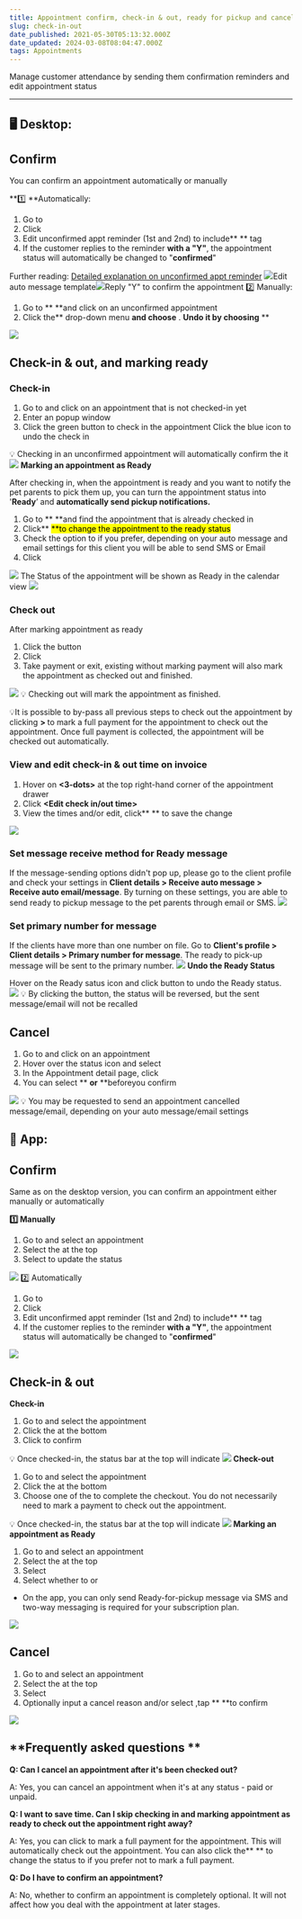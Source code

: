 ```yaml
---
title: Appointment confirm, check-in & out, ready for pickup and cancel
slug: check-in-out
date_published: 2021-05-30T05:13:32.000Z
date_updated: 2024-03-08T08:04:47.000Z
tags: Appointments
---
```


Manage customer attendance by sending them confirmation reminders and edit appointment status

---

## 🖥️ Desktop:

## Confirm

You can confirm an appointment automatically or manually

**1️⃣ **Automatically:

1. Go to **<Setting>**
2. Click **<Auto message>**
3. Edit unconfirmed appt reminder (1st and 2nd) to include** <Reply Y Confirm>** tag
4. If the customer replies to the reminder **with a "Y"**, the appointment status will automatically be changed to "**confirmed**"

Further reading: [Detailed explanation on unconfirmed appt reminder](__GHOST_URL__/appointment-reminder-1st-2nd/)
![](__GHOST_URL__/content/images/2021/09/Screenshot-17.34.33.png)Edit auto message template![](__GHOST_URL__/content/images/2021/09/Screenshot-17.33.26.png)Reply "Y" to confirm the appointment 
2️⃣ Manually:

1. Go to **<Appointment> **and click on an unconfirmed appointment
2. Click the** drop-down menu **and choose** <confirmed>. **Undo it by choosing** <unconfirmed>**

![](__GHOST_URL__/content/images/2024/03/CleanShot-2024-03-08-at-2.30.56.gif)
## Check-in & out, and marking ready

### Check-in

1. Go to **<Appointment>** and click on an appointment that is not checked-in yet
2. Enter an **<Appointment detail>** popup window
3. Click the green **<Check in>** button to check in the appointment
Click the blue **<Undo>** icon to undo the check in

💡 Checking in an unconfirmed appointment will automatically confirm the it
![](__GHOST_URL__/content/images/2024/03/CleanShot-2024-03-08-at-2.31.55.gif)
**Marking an appointment as Ready**

After checking in, when the appointment is ready and you want to notify the pet parents to pick them up, you can turn the appointment status into '**Ready**’ and **automatically send pickup notifications.**

1. Go to **<Appointment> **and find the appointment that is already checked in
2. Click** <Mark as ready> **to change the appointment to the ready status
3. Check the option to **<send ready to pickup message>** if you prefer, depending on your auto message and email settings for this client you will be able to send SMS or Email
4. Click **<Confirm>**

![](__GHOST_URL__/content/images/2024/03/CleanShot-2024-03-08-at-2.41.53.gif)
The Status of the appointment will be shown as Ready in the calendar view 
![](__GHOST_URL__/content/images/2024/03/CleanShot-2024-03-08-at-2.47.50@2x.png)
### Check out

After marking appointment as ready

1. Click the **<Check out>** button 
2. Click **<Confirm>**
3. Take payment or exit, existing without marking payment will also mark the appointment as checked out and finished. 

![](__GHOST_URL__/content/images/2024/03/CleanShot-2024-03-08-at-2.49.27.gif)
💡 Checking out will mark the appointment as finished. 

💡It is possible to by-pass all previous steps to check out the appointment by clicking **<Take payment> > <Take payment>** to mark a full payment for the appointment to check out the appointment. Once full payment is collected, the appointment will be checked out automatically. 

### View and edit check-in & out time on invoice

1. Hover on **<3-dots>** at the top right-hand corner of the appointment drawer 
2. Click **<Edit check in/out time>**
3. View the times and/or edit, click** <Confirm>** to save the change

![](__GHOST_URL__/content/images/2024/03/CleanShot-2024-03-08-at-3.04.28-1.gif)
### Set message receive method  for Ready message

If the message-sending options didn't pop up, please go to the client profile and check your settings in **Client details > Receive auto message > Receive auto email/message**. By turning on these settings, you are able to send ready to pickup message to the pet parents through email or SMS.
![](__GHOST_URL__/content/images/2023/08/CleanShot-2023-08-25-at-17.18.25.gif)
### Set primary number for message

If the clients have more than one number on file. Go to **Client's profile > Client details > Primary number for message**. The ready to pick-up message will be sent to the primary number.
![](__GHOST_URL__/content/images/2023/08/CleanShot-2023-08-25-at-17.35.56.gif)
**Undo the Ready Status**

Hover on the Ready satus icon and click **<Undo ready>** button to undo the Ready status.
![](__GHOST_URL__/content/images/2024/03/CleanShot-2024-03-08-at-3.06.48.gif)
💡 By clicking the button,  the status will be reversed, but the sent message/email will not be recalled

## Cancel 

1. Go to **<Appointments>** and click on an appointment 
2. Hover over the status icon and select **<Cancel>**
3. In the Appointment detail page, click **<cancel>**
4. You can select **<no-show> **or** <cancel appointment> **beforeyou confirm

![](__GHOST_URL__/content/images/2024/03/CleanShot-2024-03-08-at-3.10.10.gif)
💡 You may be requested to send an appointment cancelled message/email, depending on your auto message/email settings

## **📱 App:**

## Confirm

Same as on the desktop version, you can confirm an appointment either manually or automatically

**1️⃣ Manually**

1. Go to **<Appointments>** and select an appointment
2. Select the **<status bar>** at the top
3. Select **<Confirmed>** to update the status

![](__GHOST_URL__/content/images/2024/03/CleanShot-2024-03-08-at-3.23.46@2x.png)
2️⃣ Automatically

1. Go to **<Setting>**
2. Click **<Auto reminder>**
3. Edit unconfirmed appt reminder (1st and 2nd) to include** <Reply Y Confirm>** tag
4. If the customer replies to the reminder **with a "Y"**, the appointment status will automatically be changed to "**confirmed**"

![](__GHOST_URL__/content/images/2024/03/CleanShot-2024-03-08-at-3.29.12@2x.png)
## Check-in & out

**Check-in**

1. Go to **<Appointments>** and select the appointment
2. Click the **<Check in>** at the bottom
3. Click **<Yes>** to confirm

💡 Once checked-in, the status bar at the top will indicate **<CHECKED IN>**
![](__GHOST_URL__/content/images/2024/03/CleanShot-2024-03-08-at-3.31.59@2x-1.png)
**Check-out**

1. Go to **<Appointments>** and select the appointment
2. Click the **<Check out>** at the bottom
3. Choose one of the <payout options> to complete the checkout. You do not necessarily need to mark a payment to check out the appointment. 

💡 Once checked-in, the status bar at the top will indicate **<FINISHED>**
![](__GHOST_URL__/content/images/2024/03/CleanShot-2024-03-08-at-3.38.43@2x-1.png)
**Marking an appointment as Ready**

1. Go to **<Appointments>** and select an appointment
2. Select the **<status bar>** at the top
3. Select **<Ready>**
4. Select whether to **<Send message>** or **<Update status only>**

- On the app, you can only send Ready-for-pickup message via SMS and two-way messaging is required for your subscription plan.

![](__GHOST_URL__/content/images/2024/03/CleanShot-2024-03-08-at-3.51.53@2x.png)
## **Cancel**

1. Go to **<Appointments>** and select an appointment
2. Select the **<status bar>** at the top
3. Select **<Cancel>**
4. Optionally input a cancel reason and/or select **<Mark as no-show>**,tap **<OK> **to confirm

![](__GHOST_URL__/content/images/2024/03/CleanShot-2024-03-08-at-3.45.53@2x.png)
## **Frequently asked questions **

**Q: Can I cancel an appointment after it's been checked out?**

A: Yes, you can cancel an appointment when it's at any status - paid or unpaid. 

**Q: I want to save time. Can I skip checking in and marking appointment as ready to check out the appointment right away?**

A: Yes, you can click **<Take payment>** to mark a full payment for the appointment. This will automatically check out the appointment. You can also click the** <Status bar>** to change the status to **<Finished>** if you prefer not to mark a full payment. 

**Q: Do I have to confirm an appointment?**

A: No, whether to confirm an appointment is completely optional. It will not affect how you deal with the appointment at later stages. 
